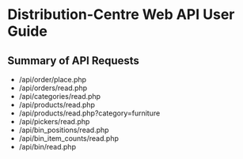 Distribution-Centre Web API User Guide
======================================

Summary of API Requests
-----------------------

* *<host-domain>*/api/order/place.php
* *<host-domain>*/api/orders/read.php
* *<host-domain>*/api/categories/read.php
* *<host-domain>*/api/products/read.php
* *<host-domain>*/api/products/read.php?category=furniture
* *<host-domain>*/api/pickers/read.php
* *<host-domain>*/api/bin_positions/read.php
* *<host-domain>*/api/bin_item_counts/read.php
* *<host-domain>*/api/bin/read.php